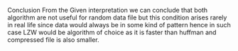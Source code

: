 Conclusion 
From the Given interpretation we can conclude that both algorithm are 
not useful for random data file but this condition arises rarely in real life
since data would always be in some kind of pattern hence in such case LZW 
would be algorithm of choice as it is faster than huffman and compressed file
is also smaller.

